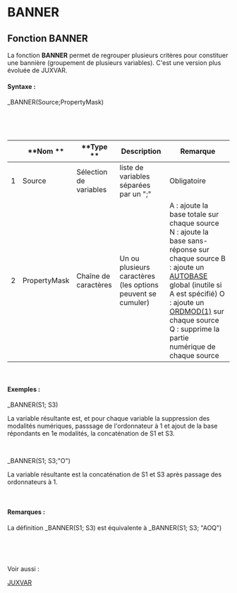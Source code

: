 # BANNER

## Fonction BANNER

La fonction **BANNER** permet de regrouper plusieurs critères pour constituer une bannière (groupement de plusieurs variables). C'est une version plus évoluée de JUXVAR.

#### Syntaxe :&nbsp;

\_BANNER(Source;PropertyMask)

&nbsp;

&nbsp;

| &nbsp; | **Nom ** | **Type ** | **Description** | **Remarque** |
| --- | --- | --- | --- | --- |
| &#49; | Source | Sélection de variables | liste de variables séparées par un ";" | Obligatoire |
| &#50; | PropertyMask | Chaîne de caractères | Un ou plusieurs caractères (les options peuvent se cumuler) | A : ajoute la base totale sur chaque source N : ajoute la base sans-réponse sur chaque source B : ajoute un [AUTOBASE](<AUTOBASE1.md>) global (inutile si A est spécifié) O : ajoute un [ORDMOD(1)](<ORDMOD1.md>) sur chaque source Q : supprime la partie numérique de chaque source&nbsp; |


&nbsp;

#### Exemples :

\_BANNER(S1; S3)

La variable résultante est, et pour chaque variable la suppression des modalités numériques, passsage de l'ordonnateur à 1 et ajout de la base répondants en 1e modalités, la concaténation de S1 et S3.

&nbsp;

\_BANNER(S1; S3;"O")

La variable résultante est la concaténation de S1 et S3 après passage des ordonnateurs à 1.

&nbsp;

#### Remarques :

La définition \_BANNER(S1; S3) est équivalente à \_BANNER(S1; S3; "AOQ")

&nbsp;

&nbsp;

Voir aussi :&nbsp;

[JUXVAR](<JUXVAR1.md>)

